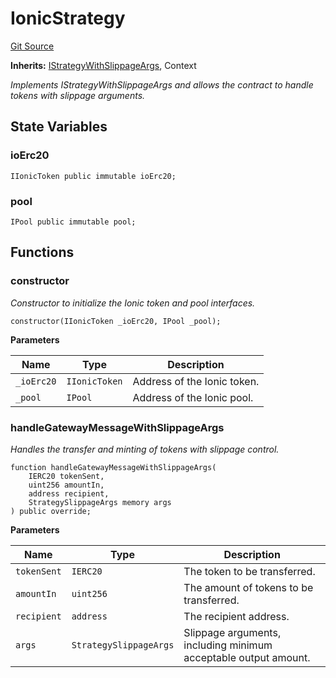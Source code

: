 # IonicStrategy
[Git Source](https://github.com/bob-collective/bob/blob/master/src/gateway/strategy/IonicStrategy.sol)

**Inherits:**
[IStrategyWithSlippageArgs](../../../../../../gateway/IStrategy.sol/abstract.IStrategyWithSlippageArgs.md), Context

*Implements IStrategyWithSlippageArgs and allows the contract to handle tokens with slippage arguments.*


## State Variables
### ioErc20

```solidity
IIonicToken public immutable ioErc20;
```


### pool

```solidity
IPool public immutable pool;
```


## Functions
### constructor

*Constructor to initialize the Ionic token and pool interfaces.*


```solidity
constructor(IIonicToken _ioErc20, IPool _pool);
```
**Parameters**

|Name|Type|Description|
|----|----|-----------|
|`_ioErc20`|`IIonicToken`|Address of the Ionic token.|
|`_pool`|`IPool`|Address of the Ionic pool.|


### handleGatewayMessageWithSlippageArgs

*Handles the transfer and minting of tokens with slippage control.*


```solidity
function handleGatewayMessageWithSlippageArgs(
    IERC20 tokenSent,
    uint256 amountIn,
    address recipient,
    StrategySlippageArgs memory args
) public override;
```
**Parameters**

|Name|Type|Description|
|----|----|-----------|
|`tokenSent`|`IERC20`|The token to be transferred.|
|`amountIn`|`uint256`|The amount of tokens to be transferred.|
|`recipient`|`address`|The recipient address.|
|`args`|`StrategySlippageArgs`|Slippage arguments, including minimum acceptable output amount.|


